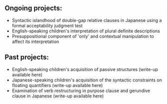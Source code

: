 ## Ongoing projects:

*	Syntactic islandhood of double-gap relative clauses in Japanese using a formal acceptability judgment test
*	English-speaking children's interpretation of plural definite descriptions
*	Presuppositional component of 'only' and contextual manipulation to affect its interpretation 

## Past projects:
*	English-speaking children's acquisition of passive structures (write-up available here)
*	Japanese-speaking children's acquisition of the syntactic constraints on floating quantifiers (write-up available here)
*	Examination of verb restructuring in purpose clause and gerundive clause in Japanese (write-up available here)
